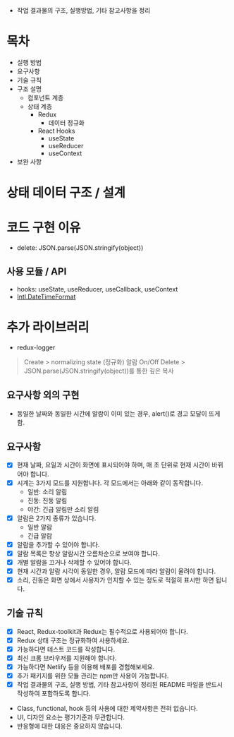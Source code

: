 * 작업 결과물의 구조, 실행방법, 기타 참고사항을 정리

# 목차
  - 실행 방법
  - 요구사항
  - 기술 규칙
  - 구조 설명
    - 컴포넌트 계층
    - 상태 계층
      - Redux
        - 데이터 정규화
      - React Hooks
        - useState
        - useReducer
        - useContext
  - 보완 사항

# 상태 데이터 구조 / 설계
# 코드 구현 이유
  - delete: JSON.parse(JSON.stringify(object))
  ## 사용 모듈 / API
  - hooks: useState, useReducer, useCallback, useContext
  - [Intl.DateTimeFormat](https://developer.mozilla.org/en-US/docs/Web/JavaScript/Reference/Global_Objects/Intl/DateTimeFormat)
# 추가 라이브러리
  - redux-logger

> Create > normalizing state (정규화)
> 알람 On/Off
> Delete > JSON.parse(JSON.stringify(object))를 통한 깊은 복사

## 요구사항 외의 구현
- 동일한 날짜와 동일한 시간에 알람이 이미 있는 경우, alert()로 경고 모달이 뜨게 함.

## 요구사항
- [x] 현재 날짜, 요일과 시간이 화면에 표시되어야 하며, 매 초 단위로 현재 시간이 바뀌어야 합니다.
- [x] 시계는 3가지 모드를 지원합니다. 각 모드에서는 아래와 같이 동작합니다.
  - 일반: 소리 알림
  - 진동: 진동 알림
  - 야간: 긴급 알림만 소리 알림
- [x] 알람은 2가지 종류가 있습니다.
  - 일반 알람
  - 긴급 알람
- [x] 알람을 추가할 수 있어야 합니다.
- [x] 알람 목록은 항상 알람시간 오름차순으로 보여야 합니다.
- [x] 개별 알람을 끄거나 삭제할 수 있어야 합니다.
- [x] 현재 시간과 알람 시각이 동일한 경우, 알람 모드에 따라 알람이 울려야 합니다.
- [x] 소리, 진동은 화면 상에서 사용자가 인지할 수 있는 정도로 적절히 표시만 하면 됩니다.

## 기술 규칙
- [x] React, Redux-toolkit과 Redux는 필수적으로 사용되어야 합니다.
- [x] Redux 상태 구조는 정규화하여 사용하세요.
- [x] 가능하다면 테스트 코드를 작성합니다.
- [x] 최신 크롬 브라우저를 지원해야 합니다.
- [x] 가능하다면 Netlify 등을 이용해 배포를 경험해보세요.
- [x] 추가 패키지를 위한 모듈 관리는 npm만 사용이 가능합니다.
- [x] 작업 결과물의 구조, 실행 방법, 기타 참고사항이 정리된 README 파일을 반드시 작성하여 포함하도록 합니다.
- Class, functional, hook 등의 사용에 대한 제약사항은 전혀 없습니다.
- UI, 디자인 요소는 평가기준과 무관합니다.
- 반응형에 대한 대응은 중요하지 않습니다.
